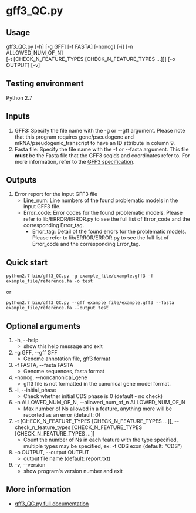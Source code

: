 # gff3_QC.py

## Usage 

gff3_QC.py [-h] [-g GFF] [-f FASTA] [-noncg] [-i] [-n ALLOWED_NUM_OF_N]   
[-t [CHECK_N_FEATURE_TYPES [CHECK_N_FEATURE_TYPES ...]]] [-o OUTPUT] [-v]

## Testing environment

Python 2.7

## Inputs
1. GFF3: Specify the file name with the -g or --gff argument. Please note that this program requires gene/pseudogene and mRNA/pseudogenic_transcript to have an ID attribute in column 9.
2. Fasta file: Specify the file name with the -f or --fasta argument. This file **must** be the Fasta file that the GFF3 seqids and coordinates refer to. For more information, refer to the [GFF3 specification](https://github.com/The-Sequence-Ontology/Specifications/blob/master/gff3.md).

## Outputs
1. Error report for the input GFF3 file
    * Line_num: Line numbers of the found problematic models in the input GFF3 file.
    * Error_code: Error codes for the found problematic models. Please refer to lib/ERROR/ERROR.py to see the full list of Error_code and the corresponding Error_tag.
        * Error_tag: Detail of the found errors for the problematic models. Please refer to lib/ERROR/ERROR.py to see the full list of Error_code and the corresponding Error_tag.

## Quick start
`python2.7 bin/gff3_QC.py -g example_file/example.gff3 -f example_file/reference.fa -o test`

or

`python2.7 bin/gff3_QC.py --gff example_file/example.gff3 --fasta example_file/reference.fa --output test`

## Optional arguments

1.  -h, --help            
    - show this help message and exit
2.  -g GFF, --gff GFF     
    - Genome annotation file, gff3 format
3.  -f FASTA, --fasta FASTA
    - Genome sequences, fasta format
4.  -noncg, --noncanonical_gene 
    - gff3 file is not formatted in the canonical gene model format.  
5.  -i, --initial_phase   
    - Check whether initial CDS phase is 0 (default - no check)
6.  -n ALLOWED_NUM_OF_N, --allowed_num_of_n ALLOWED_NUM_OF_N  
    - Max number of Ns allowed in a feature, anything more will be reported as an error (default: 0)  
7.  -t [CHECK_N_FEATURE_TYPES [CHECK_N_FEATURE_TYPES ...]], --check_n_feature_types [CHECK_N_FEATURE_TYPES [CHECK_N_FEATURE_TYPES ...]]
    - Count the number of Ns in each feature with the type specified, multiple types may be specified, ex: -t CDS exon (default: "CDS")    
8.  -o OUTPUT, --output OUTPUT
    - output file name (default: report.txt)
9.  -v, --version         
    - show program's version number and exit

## More information
- [gff3_QC.py full documentation](https://github.com/NAL-i5K/GFF3toolkit/wiki/Detection-of-GFF3-format-errors)

